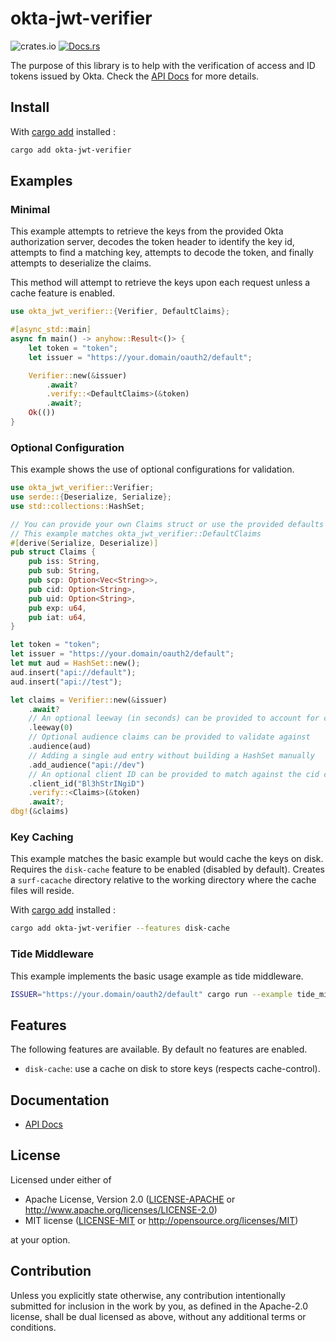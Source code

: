 # okta-jwt-verifier

![crates.io](https://img.shields.io/crates/v/okta-jwt-verifier.svg)
[![Docs.rs](https://docs.rs/okta-jwt-verifier/badge.svg)](https://docs.rs/okta-jwt-verifier)

The purpose of this library is to help with the
verification of access and ID tokens issued by Okta.
Check the [API Docs](https://docs.rs/okta-jwt-verifier) for more details.

## Install

With [cargo add](https://github.com/killercup/cargo-edit#Installation) installed :

```sh
cargo add okta-jwt-verifier
```

## Examples

### Minimal

This example attempts to retrieve the keys from the provided Okta authorization server,
decodes the token header to identify the key id, attempts to find a matching key,
attempts to decode the token, and finally attempts to deserialize the claims.

This method will attempt to retrieve the keys upon each request unless a cache feature is enabled.

```rust
use okta_jwt_verifier::{Verifier, DefaultClaims};

#[async_std::main]
async fn main() -> anyhow::Result<()> {
    let token = "token";
    let issuer = "https://your.domain/oauth2/default";

    Verifier::new(&issuer)
        .await?
        .verify::<DefaultClaims>(&token)
        .await?;
    Ok(())
}
```

### Optional Configuration

This example shows the use of optional configurations for validation.

```rust
use okta_jwt_verifier::Verifier;
use serde::{Deserialize, Serialize};
use std::collections::HashSet;

// You can provide your own Claims struct or use the provided defaults
// This example matches okta_jwt_verifier::DefaultClaims
#[derive(Serialize, Deserialize)]
pub struct Claims {
    pub iss: String,
    pub sub: String,
    pub scp: Option<Vec<String>>,
    pub cid: Option<String>,
    pub uid: Option<String>,
    pub exp: u64,
    pub iat: u64,
}

let token = "token";
let issuer = "https://your.domain/oauth2/default";
let mut aud = HashSet::new();
aud.insert("api://default");
aud.insert("api://test");

let claims = Verifier::new(&issuer)
    .await?
    // An optional leeway (in seconds) can be provided to account for clock skew (default: 120)
    .leeway(0)
    // Optional audience claims can be provided to validate against
    .audience(aud)
    // Adding a single aud entry without building a HashSet manually
    .add_audience("api://dev")
    // An optional client ID can be provided to match against the cid claim
    .client_id("Bl3hStrINgiD")
    .verify::<Claims>(&token)
    .await?;
dbg!(&claims)
```

### Key Caching

This example matches the basic example but would cache the keys on disk. Requires the `disk-cache` feature to be enabled (disabled by default). Creates a `surf-cacache` directory relative to the working directory where the cache files will reside.

With [cargo add](https://github.com/killercup/cargo-edit#Installation) installed :

```sh
cargo add okta-jwt-verifier --features disk-cache
```

### Tide Middleware

This example implements the basic usage example as tide middleware.

  ```sh
  ISSUER="https://your.domain/oauth2/default" cargo run --example tide_middleware_basic
  ```

## Features

The following features are available. By default no features are enabled.

- `disk-cache`: use a cache on disk to store keys (respects cache-control).

## Documentation

- [API Docs](https://docs.rs/okta-jwt-verifier)

## License

Licensed under either of

- Apache License, Version 2.0
   ([LICENSE-APACHE](LICENSE-APACHE) or <http://www.apache.org/licenses/LICENSE-2.0>)
- MIT license
   ([LICENSE-MIT](LICENSE-MIT) or <http://opensource.org/licenses/MIT>)

at your option.

## Contribution

Unless you explicitly state otherwise, any contribution intentionally submitted
for inclusion in the work by you, as defined in the Apache-2.0 license, shall be
dual licensed as above, without any additional terms or conditions.
